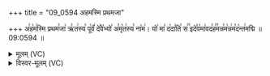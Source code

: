 +++
title = "09_0594 अहमस्मि प्रथमजा"

+++
अ꣣ह꣡म꣢स्मि प्रथम꣣जा꣢ ऋ꣣त꣢स्य꣣ पू꣡र्वं꣢ दे꣣वे꣡भ्यो꣢ अ꣣मृ꣡त꣢स्य꣣ ना꣡म꣢। यो꣢ मा꣣ द꣡दा꣢ति꣣ स꣢꣫ इदे꣣व꣡मा꣢वद꣣ह꣢꣫मन्न꣣म꣡न्न꣢म꣣द꣡न्त꣢मद्मि ॥ 09:0594 ॥

<details><summary>मूलम् (VC)</summary>

अ꣣ह꣡म꣢स्मि प्रथम꣣जा꣡ ऋ꣣त꣢स्य꣣ पू꣡र्वं꣢ दे꣣वे꣡भ्यो꣢ अ꣣मृ꣡त꣢स्य꣣ ना꣡म꣢ । यो꣢ मा꣣ द꣡दा꣢ति꣣ स꣢꣫ इदे꣣व꣡मा꣢वद꣣ह꣢꣫मन्न꣣म꣡न्न꣢म꣣द꣡न्त꣢मद्मि ॥५९४
</details>

<details><summary>विस्वर-मूलम् (VC)</summary>

अहमस्मि प्रथमजा ऋतस्य पूर्वं देवेभ्यो अमृतस्य नाम । यो मा ददाति स इदेवमावदहमन्नमन्नमदन्तमद्मि ॥५९४
</details>